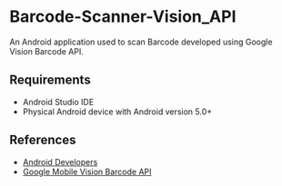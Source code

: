 # Barcode-Scanner-Vision_API
An Android application used to scan Barcode developed using Google Vision Barcode API.

## Requirements
* Android Studio IDE
* Physical Android device with Android version 5.0+

## References
* [Android Developers](https://developer.android.com/training/basics/firstapp)
* [Google Mobile Vision Barcode API](https://developers.google.com/vision/android/barcodes-overview)

